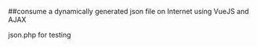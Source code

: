 ##consume a dynamically generated json file on Internet using VueJS and AJAX


json.php for testing
